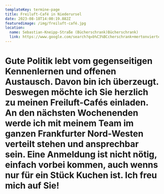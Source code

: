 ```yaml
---
templateKey: termine-page
title: Freiluft-Café in Niederursel
date: 2023-08-18T14:00:19.882Z
featuredimage: /img/freiluft-café.jpg
location:
  name: Sebastian-Kneipp-Straße (Bücherschrank)Bücherschrank)
  link: https://www.google.com/search?q=b%C3%BCcherschrank+mertonviertel+frankfurt&client=ms-android-om-lge&ei=TX-lZJO7BOiLhbIPstqV-Ac&oq=b%C3%BCcherschrank+mertonviertel+Grsnkf&gs_lcp=ChNtb2JpbGUtZ3dzLXdpei1zZXJwEAEYADIHCCEQoAEQCjoECAAQRzoHCAAQigUQQzoFCAAQgAQ6CwguEIAEEMcBEK8BOgYIABAWEB46BQghEKABOgUIABCiBEoECEEYAFDTAViIuQFgo8IBaAdwAngAgAH7CYgBwDuSARAwLjIyLjMuMS4wLjEuMC4ymAEAoAEBwAEByAEI&sclient=mobile-gws-wiz-serp
---
```

# Gute Politik lebt vom gegenseitigen Kennenlernen und offenen Austausch. Davon bin ich überzeugt. Deswegen möchte ich Sie herzlich zu meinen Freiluft-Cafés einladen. An den nächsten Wochenenden werde ich mit meinem Team im ganzen Frankfurter Nord-Westen verteilt stehen und ansprechbar sein. Eine Anmeldung ist nicht nötig, einfach vorbei kommen, auch wenns nur für ein Stück Kuchen ist. Ich freu mich auf Sie!